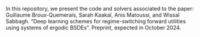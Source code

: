 In this repository, we present the code and solvers associated to the paper: Guillaume Broux-Quemerais, Sarah Kaakaï, Anis Matoussi, and Wissal
Sabbagh. “Deep learning schemes for regime-switching forward utilities using systems of ergodic BSDEs”. Preprint, expected in October 2024.
